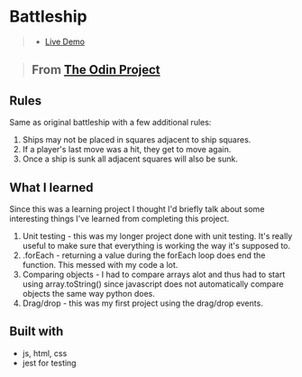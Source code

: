 # Battleship

> - [Live Demo](https://cashcheck.github.io/battleship/)

> ## From [The Odin Project](https://www.theodinproject.com/courses/javascript/lessons/battleship)

## Rules
Same as original battleship with a few additional rules:
1. Ships may not be placed in squares adjacent to ship squares.
2. If a player's last move was a hit, they get to move again.
3. Once a ship is sunk all adjacent squares will also be sunk.

## What I learned
Since this was a learning project I thought I'd briefly talk about some interesting things I've learned from completing this project.
1. Unit testing - this was my longer project done with unit testing. It's really useful to make sure that everything is working the way it's supposed to.
2. .forEach - returning a value during the forEach loop does end the function. This messed with my code a lot.
3. Comparing objects - I had to compare arrays alot and thus had to start using array.toString() since javascript does not automatically compare objects the same way python does.
4. Drag/drop - this was my first project using the drag/drop events.

## Built with
* js, html, css
* jest for testing

